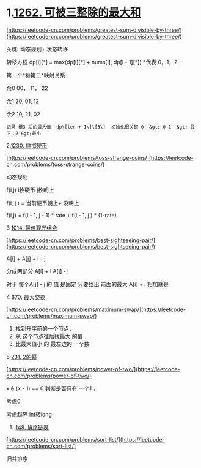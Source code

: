 # 1.[1262. 可被三整除的最大和](https://leetcode-cn.com/problems/greatest-sum-divisible-by-three/)

[https://leetcode-cn.com/problems/greatest-sum-divisible-by-three/](https://leetcode-cn.com/problems/greatest-sum-divisible-by-three/)

关键: 动态规划+ 状态转移

转移方程 dp\[i\]\[\*\] = max\(dp\[i\]\[\*\] + nums\[i\], dp\[i - 1\]\[\*\]\)     \*代表 0，1，2

第一个\*和第二\*映射关系

余0    00， 11， 22

余1  20,  01, 12

余2  10, 21, 02

```
记录 模3 后的最大值  dp\[len + 1\]\[3\]  初始化很关键 0 -&gt; 0 1 -&gt; 最下；2-&gt;最小
```

2.[1230. 抛掷硬币](https://leetcode-cn.com/problems/toss-strange-coins/)

[https://leetcode-cn.com/problems/toss-strange-coins/](https://leetcode-cn.com/problems/toss-strange-coins/)

动态规划

f\(i,j\) i枚硬币  j枚朝上

f\(i, j \) = 当前硬币朝上+ 没朝上

f\(i,j\) = f\(i - 1, j - 1\) \* rate + f\(i - 1, j \) \* \(1-rate\)

3 [1014. 最佳观光组合](https://leetcode-cn.com/problems/best-sightseeing-pair/)

[https://leetcode-cn.com/problems/best-sightseeing-pair/](https://leetcode-cn.com/problems/best-sightseeing-pair/)

A\[i\] + A\[j\] + i - j

分成两部分   A\[i\] + i    A\[j\] - j

对于 每个A\[j\] - j 的 值 是固定 只要找出 前面的最大  A\[i\] + i    相加就是

4 [670. 最大交换](https://leetcode-cn.com/problems/maximum-swap/)

[https://leetcode-cn.com/problems/maximum-swap/](https://leetcode-cn.com/problems/maximum-swap/)

1. 找到升序前的一个节点，
2. 从 这个节点往后找最大 的值
3. 比最大值小 的 最左边的 一个数

5 [231. 2的幂](https://leetcode-cn.com/problems/power-of-two/)

[https://leetcode-cn.com/problems/power-of-two/](https://leetcode-cn.com/problems/power-of-two/)

x & \(x - 1\) == 0 判断是否只有 一个1  ，

考虑0

考虑越界 int转long

1. [148. 排序链表](https://leetcode-cn.com/problems/sort-list/)

[https://leetcode-cn.com/problems/sort-list/](https://leetcode-cn.com/problems/sort-list/)

归并排序

